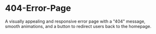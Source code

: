 # 404-Error-Page
A visually appealing and responsive error page with a "404" message, smooth animations, and a button to redirect users back to the homepage.
